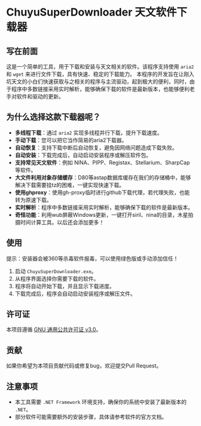# ChuyuSuperDownloader 天文软件下载器
## 写在前面
这是一个简单的工具，用于下载和安装与天文相关的软件。该程序支持使用 `aria2` 和 `wget` 来进行文件下载，具有快速、稳定的下载能力。
本程序的开发旨在让刚入坑天文的小白们快速获取与之相关的程序与主流驱动，起到极大的便利，同时，由于程序中多数链接采用实时解析，能够确保下载的软件是最新版本，也能够便利老手对软件和驱动的更新。
## 为什么选择这款下载器呢？

- **多线程下载**：通过 `aria2` 实现多线程并行下载，提升下载速度。
- **手动下载**：您可以把它当作简易的aria2下载器。
- **自动恢复**：支持下载中断后自动恢复，避免因网络问题造成下载失败。
- **自动安装**：下载完成后，自动启动安装程序或解压软件包。
- **支持常见天文软件**：例如 NINA、PIPP、Registax、Stellarium、SharpCap 等软件。
- **大文件利用对象存储缓存**：D80等astap数据库缓存在我们的存储桶中，能够解决下载需要挂tz的困难，一键实现快速下载。
- **使用ghproxy**：使用gh-proxy临时进行github下载代理，若代理失败，也能转为原速下载。
- **实时解析**：程序中多数链接采用实时解析，能够确保下载的软件是最新版本。
- **奇怪功能**：利用wub屏蔽Windows更新，一键打开siril、nina的目录，木星拍摄时间计算工具。以后还会添加更多！

## 使用
提示：安装器会被360等杀毒软件报毒，可以使用绿色版或手动添加信任！
1. 启动 `ChuyuSuperDownloader.exe`。
2. 从程序界面选择你需要下载的软件。
3. 程序将自动开始下载，并且显示下载进度。
4. 下载完成后，程序会自动启动安装程序或解压文件。

## 许可证

本项目遵循 [GNU 通用公共许可证 v3.0](https://www.gnu.org/licenses/gpl-3.0.html)。

## 贡献

如果你希望为本项目贡献代码或修复bug，欢迎提交Pull Request。

## 注意事项

- 本工具需要 `.NET Framework` 环境支持，确保你的系统中安装了最新版本的 `.NET`。
- 部分软件可能需要额外的安装步骤，具体请参考软件的官方文档。
